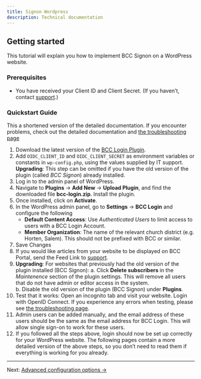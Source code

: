 ```yaml
---
title: Signon Wordpress
description: Technical documentation
---
```


## Getting started

This tutorial will explain you how to implement BCC Signon on a WordPress website.

### Prerequisites

* You have received your Client ID and Client Secret. (If you haven’t,
  contact [support](mailto:it@bcc.no?subject=Support%Developer%BCC).)

### Quickstart Guide

This a shortened version of the detailed documentation. If you encounter problems, check out the detailed documentation
and [the troubleshooting page](troubleshooting)

1. Download the latest version of the [BCC Login Plugin](https://github.com/bcc-code/bcc-wp/releases/download/bcc-login-v1.1.117/bcc-login.zip).
2. Add `OIDC_CLIENT_ID` and `OIDC_CLIENT_SECRET` as environment variables or constants in `wp-config.php`, using the values supplied by IT support.  
   **Upgrading**: This step can be omitted if you have the old version of the plugin (called *BCC Signon*) already installed.
3. Log in to the admin panel of WordPress.
4. Navigate to **Plugins** → **Add New** → **Upload Plugin**, and find the downloaded file **bcc-login.zip**. Install
   the plugin.
5. Once installed, click on **Activate**.
6. In the WordPress admin panel, go to **Settings** → **BCC Login** and configure the following
    * **Default Content Access**: Use *Authenticated Users* to limit access to users with a BCC Login Account.
    * **Member Organization**: The name of the relevant church district (e.g. Horten, Salem). This should not be prefixed with BCC or similar.
7. Save Changes
8. If you would like articles from your website to be displayed on BCC Portal, send the Feed Link
   to [support](mailto:it@bcc.no?subject=Support%Developer%BCC).
9. **Upgrading**: For websites that previously had the old version of the plugin installed (BCC Signon):
   a. Click **Delete subscribers** in the *Maintenence* section of the plugin settings. This will remove all users that do not have admin or editor access in the system.  
   b. Disable the old version of the plugin (BCC Signon) under **Plugins**.
10. Test that it works: Open an incognito tab and visit your website. Login with OpenID Connect. If you experience any
   errors when testing, please see [the troubleshooting page](troubleshooting).
11. Admin users can be added manually, and the email address of these users should be the same as the email address for BCC Login. This will allow single sign-on to work for these users.
12. If you followed all the steps above, login should now be set up correctly for your WordPress website. The following
    pages contain a more detailed version of the above steps, so you don’t need to read them if everything is working
    for you already.  

---

Next: [Advanced configuration options →](configuration)